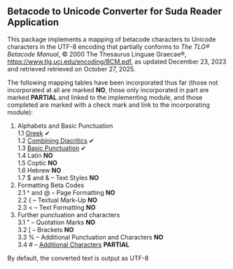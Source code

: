 ## Betacode to Unicode Converter for Suda Reader Application

This package implements a mapping of betacode characters to Unicode characters in the UTF-8 encoding 
that partially conforms to _The TLG® Betacode Manual_, 
© 2000 The Thesaurus Linguae Graecae®,
https://www.tlg.uci.edu/encoding/BCM.pdf, 
as updated December 23, 2023 and retrieved retrieved on October 27, 2025.

The following mapping tables have been incorporated thus far 
(those not incorporated at all are marked **NO**, 
those only incorporated in part are marked **PARTIAL** and linked to the implementing module,
and those completed are marked with a check mark and link to the incorporating module):

1. Alphabets and Basic Punctuation  
    1.1 [Greek](./betacode_converter.py) ✔  
    1.2 [Combining Diacritics](./betacode_converter.py) ✔  
    1.3 [Basic Punctuation](./betacode_converter.py) ✔  
    1.4 Latin  **NO**  
    1.5 Coptic  **NO**  
    1.6 Hebrew  **NO**  
    1.7 $ and & – Text Styles  **NO**  
2. Formatting Beta Codes  
    2.1 ^ and @ – Page Formatting  **NO**  
    2.2 { – Textual Mark-Up  **NO**  
    2.3 < – Text Formatting  **NO**  
3. Further punctuation and characters  
    3.1 " – Quotation Marks  **NO**  
    3.2 [ – Brackets  **NO**  
    3.3 % – Additional Punctuation and Characters  **NO**  
    3.4 # – [Additional Characters](./additional_character_mappings.py)  **PARTIAL**  

By default, the converted text is output as UTF-8
